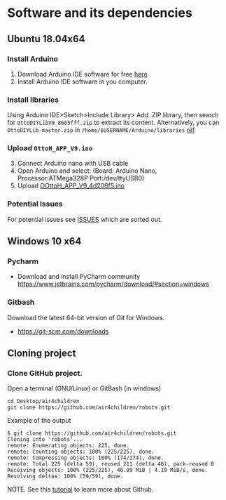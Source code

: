 # Software and its dependencies 

## Ubuntu 18.04x64
### Install Arduino 
1. Download Arduino IDE software for free [here](https://www.arduino.cc/en/Main/Software)﻿
2. Install Arduino IDE software in you computer.

### Install libraries
Using Arduino IDE>Sketch>Include Library> Add .ZIP library, then search for `OttoDIYLibV9_8665fff.zip` 
to extract its content. Alternatively, you can `OttoDIYLib-master.zip` in `/home/$USERNAME/Arduino/libraries`
[ref](https://learn.adafruit.com/adafruit-all-about-arduino-libraries-install-use/how-to-install-a-library)

### Upload `OttoH_APP_V9.ino`
3. Connect Arduino nano with USB cable
4. Open Arduino and select: (Board: Arduino Nano, Processor:ATMega328P Port:/dev/ttyUSB0)
5. Upload [OOttoH_APP_V9_4d206f5.ino](libraries/OttoH_APP_V9_4d206f5/OttoH_APP_V9_4d206f5.ino)

### Potential Issues
For potential issues see [ISSUES](ISSUES.md) which are sorted out.

## Windows 10 x64
### Pycharm
* Download and install PyCharm community 
https://www.jetbrains.com/pycharm/download/#section=windows

### Gitbash
Download the latest 64-bit version of Git for Windows. 
* https://git-scm.com/downloads

## Cloning project
### Clone GitHub project.

Open a terminal (GNU/Linux) or GitBash (in windows) 
```
cd Desktop/air4children
git clone https://github.com/air4children/robots.git
```
Example of the output
```
$ git clone https://github.com/air4children/robots.git
Cloning into 'robots'...
remote: Enumerating objects: 225, done.
remote: Counting objects: 100% (225/225), done.
remote: Compressing objects: 100% (174/174), done.
remote: Total 225 (delta 59), reused 211 (delta 46), pack-reused 0
Receiving objects: 100% (225/225), 46.09 MiB | 4.19 MiB/s, done.
Resolving deltas: 100% (59/59), done.
```
NOTE. See this [tutorial](https://github.com/mxochicale/github) to learn more about Github.